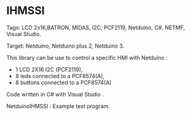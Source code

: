 # IHMSSI
Tags: LCD 2x16,BATRON, MIDAS, I2C, PCF2119, Netduino, C#, NETMF, Visual Studio.

Target: Netduino, Netduino plus 2, Netduino 3.

This library can be use to control a specific HMI with Netduino :
- 1 LCD 2X16 I2C (PCF2119),
- 8 leds connected to a PCF8574(A),
- 8 buttons connected to a PCF8574(A)
 
Code written in C# with Visual Studio . 

NetduinoIHMSSI : Example test program.
